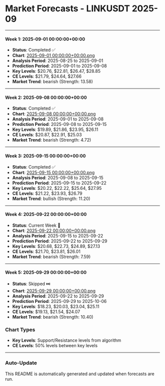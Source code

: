 # Market Forecasts - LINKUSDT 2025-09

---

#### Week 1: 2025-09-01 00:00:00+00:00
- **Status**: Completed ✅
- **Chart**: <a href="./2025-09-01 00:00:00+00:00.png">2025-09-01 00:00:00+00:00.png</a>
- **Analysis Period**: 2025-08-25 to 2025-09-01
- **Prediction Period**: 2025-09-01 to 2025-09-08
- **Key Levels**: $20.76, $22.81, $26.47, $28.85
- **CE Levels**: $21.79, $24.64, $27.66
- **Market Trend**: bearish (Strength: 13.58)

---

#### Week 2: 2025-09-08 00:00:00+00:00
- **Status**: Completed ✅
- **Chart**: <a href="./2025-09-08 00:00:00+00:00.png">2025-09-08 00:00:00+00:00.png</a>
- **Analysis Period**: 2025-09-01 to 2025-09-08
- **Prediction Period**: 2025-09-08 to 2025-09-15
- **Key Levels**: $19.89, $21.86, $23.95, $26.11
- **CE Levels**: $20.87, $22.91, $25.03
- **Market Trend**: bearish (Strength: 4.72)

---

#### Week 3: 2025-09-15 00:00:00+00:00
- **Status**: Completed ✅
- **Chart**: <a href="./2025-09-15 00:00:00+00:00.png">2025-09-15 00:00:00+00:00.png</a>
- **Analysis Period**: 2025-09-08 to 2025-09-15
- **Prediction Period**: 2025-09-15 to 2025-09-22
- **Key Levels**: $20.22, $22.22, $25.64, $27.95
- **CE Levels**: $21.22, $23.93, $26.79
- **Market Trend**: bullish (Strength: 11.20)

---

#### Week 4: 2025-09-22 00:00:00+00:00
- **Status**: Current Week 🔄
- **Chart**: <a href="./2025-09-22 00:00:00+00:00.png">2025-09-22 00:00:00+00:00.png</a>
- **Analysis Period**: 2025-09-15 to 2025-09-22
- **Prediction Period**: 2025-09-22 to 2025-09-29
- **Key Levels**: $20.68, $22.73, $24.89, $27.13
- **CE Levels**: $21.70, $23.81, $26.01
- **Market Trend**: bearish (Strength: 7.59)

---

#### Week 5: 2025-09-29 00:00:00+00:00
- **Status**: Skipped ⏭️
- **Chart**: <a href="./2025-09-29 00:00:00+00:00.png">2025-09-29 00:00:00+00:00.png</a>
- **Analysis Period**: 2025-09-22 to 2025-09-29
- **Prediction Period**: 2025-09-29 to 2025-10-06
- **Key Levels**: $18.23, $20.03, $23.04, $25.11
- **CE Levels**: $19.13, $21.54, $24.07
- **Market Trend**: bearish (Strength: 10.40)

### Chart Types

- **Key Levels**: Support/Resistance levels from algorithm
- **CE Levels**: 50% levels between key levels

---

### Auto-Update

This README is automatically generated and updated when forecasts are run.
